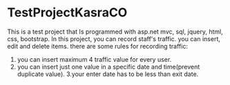 # TestProjectKasraCO
This is a test project that Is programmed with asp.net mvc, sql, jquery, html, css, bootstrap. In this project, you can record staff's traffic. you can insert, edit and delete items.
there are some rules for recording traffic:
1. you can insert maximum 4 traffic value for every user.
2. you can insert just one value in a specific date and time(prevent duplicate value).
3.your enter date has to be less than exit date.
